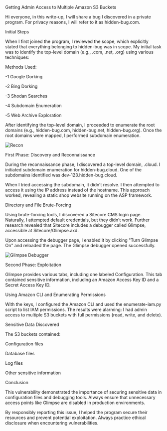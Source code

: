 Getting Admin Access to Multiple Amazon S3 Buckets

Hi everyone, in this write-up, I will share a bug I discovered in a private program. For privacy reasons, I will refer to it as hidden-bug.com.

Initial Steps

When I first joined the program, I reviewed the scope, which explicitly stated that everything belonging to hidden-bug was in scope. My initial task was to identify the top-level domain (e.g., .com, .net, .org) using various techniques:

Methods Used:

-1 Google Dorking

-2 Bing Dorking

-3 Shodan Searches

-4 Subdomain Enumeration

-5 Web Archive Exploration

After identifying the top-level domain, I proceeded to enumerate the root domains (e.g., hidden-bug.com, hidden-bug.net, hidden-bug.org). Once the root domains were mapped, I performed subdomain enumeration.

![Recon](https://user-images.githubusercontent.com/47279932/225724099-6a09e24c-2ea9-4982-840d-c9f137804f31.png)

First Phase: Discovery and Reconnaissance

During the reconnaissance phase, I discovered a top-level domain, .cloud. I initiated subdomain enumeration for hidden-bug.cloud. One of the subdomains identified was dev-123.hidden-bug.cloud.

When I tried accessing the subdomain, it didn’t resolve. I then attempted to access it using the IP address instead of the hostname. This approach worked, revealing a static shop website running on the ASP framework.

Directory and File Brute-Forcing

Using brute-forcing tools, I discovered a Sitecore CMS login page. Naturally, I attempted default credentials, but they didn’t work. Further research revealed that Sitecore includes a debugger called Glimpse, accessible at Sitecore/Glimpse.axd.

Upon accessing the debugger page, I enabled it by clicking "Turn Glimpse On" and reloaded the page. The Glimpse debugger opened successfully.

![Glimpse Debugger](https://user-images.githubusercontent.com/47279932/225726447-d5cfd32b-52d4-425d-9b4f-96a5d011c8ca.png)

Second Phase: Exploitation

Glimpse provides various tabs, including one labeled Configuration. This tab contained sensitive information, including an Amazon Access Key ID and a Secret Access Key ID.

Using Amazon CLI and Enumerating Permissions

With the keys, I configured the Amazon CLI and used the enumerate-iam.py script to list IAM permissions. The results were alarming: I had admin access to multiple S3 buckets with full permissions (read, write, and delete).

Sensitive Data Discovered

The S3 buckets contained:

Configuration files

Database files

Log files

Other sensitive information

Conclusion

This vulnerability demonstrated the importance of securing sensitive data in configuration files and debugging tools. Always ensure that unnecessary access points like Glimpse are disabled in production environments.

By responsibly reporting this issue, I helped the program secure their resources and prevent potential exploitation. Always practice ethical disclosure when encountering vulnerabilities.
